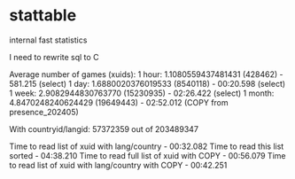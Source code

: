 # stattable
internal fast statistics

I need to rewrite sql to C

Average number of games (xuids):
1 hour:  1.1080559437481431   (428462) -   581.215 (select)
1 day:   1.6880020376019533  (8540118) - 00:20.598 (select)
1 week:  2.9082944830763770 (15230935) - 02:26.422 (select)
1 month: 4.8470248240624429 (19649443) - 02:52.012 (COPY from presence_202405)


With countryid/langid: 57372359 out of 203489347

Time to read list of xuid with lang/country - 00:32.082
Time to read this list sorted - 04:38.210
Time to read full list of xuid with COPY - 00:56.079
Time to read list of xuid with lang/country with COPY - 00:42.251


